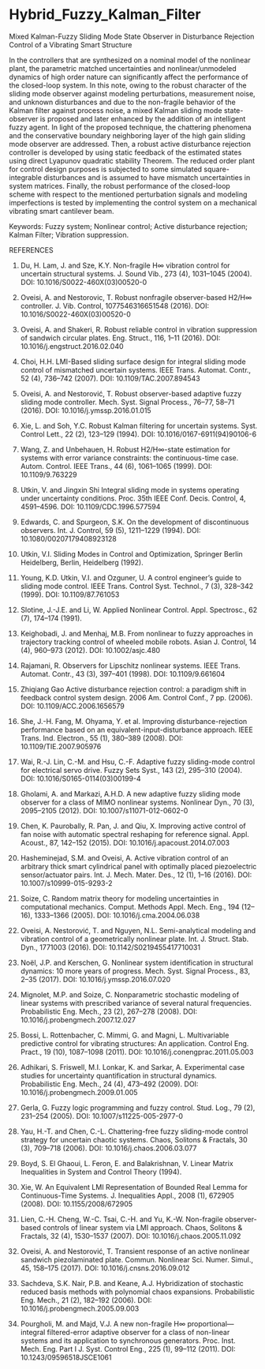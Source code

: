 # Hybrid_Fuzzy_Kalman_Filter
Mixed Kalman-Fuzzy Sliding Mode State Observer in Disturbance Rejection Control of a Vibrating Smart Structure 

In the controllers that are synthesized on a nominal model of the nonlinear plant, the parametric matched uncertainties and nonlinear/unmodeled dynamics of high order nature can significantly affect the performance of the closed-loop system. In this note, owing to the robust character of the sliding mode observer against modeling perturbations, measurement noise, and unknown disturbances and due to the non-fragile behavior of the Kalman filter against process noise, a mixed Kalman sliding mode state-observer is proposed and later enhanced by the addition of an intelligent fuzzy agent. In light of the proposed technique, the chattering phenomena and the conservative boundary neighboring layer of the high gain sliding mode observer are addressed. Then, a robust active disturbance rejection controller is developed by using static feedback of the estimated states using direct Lyapunov quadratic stability Theorem. The reduced order plant for control design purposes is subjected to some simulated square-integrable disturbances and is assumed to have mismatch uncertainties in system matrices. Finally, the robust performance of the closed-loop scheme with respect to the mentioned perturbation signals and modeling imperfections is tested by implementing the control system on a mechanical vibrating smart cantilever beam. 

Keywords: Fuzzy system; Nonlinear control; Active disturbance rejection; Kalman Filter; Vibration suppression.

REFERENCES

1.	Du, H. Lam, J. and Sze, K.Y. Non-fragile H∞ vibration control for uncertain structural systems. J. Sound Vib., 273 (4), 1031–1045 (2004). DOI: 10.1016/S0022-460X(03)00520-0

2.	Oveisi, A. and Nestorovic, T. Robust nonfragile observer-based H2/H∞ controller. J. Vib. Control, 1077546316651548 (2016). DOI: 10.1016/S0022-460X(03)00520-0

3.	Oveisi, A. and Shakeri, R. Robust reliable control in vibration suppression of sandwich circular plates. Eng. Struct., 116, 1–11 (2016). DOI: 10.1016/j.engstruct.2016.02.040

4.	Choi, H.H. LMI-Based sliding surface design for integral sliding mode control of mismatched uncertain systems. IEEE Trans. Automat. Contr., 52 (4), 736–742 (2007). DOI: 10.1109/TAC.2007.894543

5.	Oveisi, A. and Nestorović, T. Robust observer-based adaptive fuzzy sliding mode controller. Mech. Syst. Signal Process., 76–77, 58–71 (2016). DOI: 10.1016/j.ymssp.2016.01.015

6.	Xie, L. and Soh, Y.C. Robust Kalman filtering for uncertain systems. Syst. Control Lett., 22 (2), 123–129 (1994). DOI: 10.1016/0167-6911(94)90106-6

7.	Wang, Z. and Unbehauen, H. Robust H2/H∞-state estimation for systems with error variance constraints: the continuous-time case. Autom. Control. IEEE Trans., 44 (6), 1061–1065 (1999). DOI: 10.1109/9.763229

8.	Utkin, V. and Jingxin Shi Integral sliding mode in systems operating under uncertainty conditions. Proc. 35th IEEE Conf. Decis. Control, 4, 4591–4596. DOI: 10.1109/CDC.1996.577594

9.	Edwards, C. and Spurgeon, S.K. On the development of discontinuous observers. Int. J. Control, 59 (5), 1211–1229 (1994). DOI: 10.1080/00207179408923128

10.	Utkin, V.I. Sliding Modes in Control and Optimization, Springer Berlin Heidelberg, Berlin, Heidelberg (1992).

11.	Young, K.D. Utkin, V.I. and Ozguner, U. A control engineer’s guide to sliding mode control. IEEE Trans. Control Syst. Technol., 7 (3), 328–342 (1999). DOI: 10.1109/87.761053

12.	Slotine, J.-J.E. and Li, W. Applied Nonlinear Control. Appl. Spectrosc., 62 (7), 174–174 (1991).

13.	Keighobadi, J. and Menhaj, M.B. From nonlinear to fuzzy approaches in trajectory tracking control of wheeled mobile robots. Asian J. Control, 14 (4), 960–973 (2012). DOI: 10.1002/asjc.480

14.	Rajamani, R. Observers for Lipschitz nonlinear systems. IEEE Trans. Automat. Contr., 43 (3), 397–401 (1998). DOI: 10.1109/9.661604

15.	Zhiqiang Gao Active disturbance rejection control: a paradigm shift in feedback control system design. 2006 Am. Control Conf., 7 pp. (2006). DOI: 10.1109/ACC.2006.1656579

16.	She, J.-H. Fang, M. Ohyama, Y. et al. Improving disturbance-rejection performance based on an equivalent-input-disturbance approach. IEEE Trans. Ind. Electron., 55 (1), 380–389 (2008). DOI: 10.1109/TIE.2007.905976

17.	Wai, R.-J. Lin, C.-M. and Hsu, C.-F. Adaptive fuzzy sliding-mode control for electrical servo drive. Fuzzy Sets Syst., 143 (2), 295–310 (2004). DOI: 10.1016/S0165-0114(03)00199-4

18.	Gholami, A. and Markazi, A.H.D. A new adaptive fuzzy sliding mode observer for a class of MIMO nonlinear systems. Nonlinear Dyn., 70 (3), 2095–2105 (2012). DOI: 10.1007/s11071-012-0602-0

19.	Chen, K. Paurobally, R. Pan, J. and Qiu, X. Improving active control of fan noise with automatic spectral reshaping for reference signal. Appl. Acoust., 87, 142–152 (2015). DOI: 10.1016/j.apacoust.2014.07.003

20.	Hasheminejad, S.M. and Oveisi, A. Active vibration control of an arbitrary thick smart cylindrical panel with optimally placed piezoelectric sensor/actuator pairs. Int. J. Mech. Mater. Des., 12 (1), 1–16 (2016). DOI: 10.1007/s10999-015-9293-2

21.	Soize, C. Random matrix theory for modeling uncertainties in computational mechanics. Comput. Methods Appl. Mech. Eng., 194 (12–16), 1333–1366 (2005). DOI: 10.1016/j.cma.2004.06.038

22.	Oveisi, A. Nestorović, T. and Nguyen, N.L. Semi-analytical modeling and vibration control of a geometrically nonlinear plate. Int. J. Struct. Stab. Dyn., 1771003 (2016). DOI: 10.1142/S0219455417710031

23.	Noël, J.P. and Kerschen, G. Nonlinear system identification in structural dynamics: 10 more years of progress. Mech. Syst. Signal Process., 83, 2–35 (2017). DOI: 10.1016/j.ymssp.2016.07.020

24.	Mignolet, M.P. and Soize, C. Nonparametric stochastic modeling of linear systems with prescribed variance of several natural frequencies. Probabilistic Eng. Mech., 23 (2), 267–278 (2008). DOI: 10.1016/j.probengmech.2007.12.027

25.	Bossi, L. Rottenbacher, C. Mimmi, G. and Magni, L. Multivariable predictive control for vibrating structures: An application. Control Eng. Pract., 19 (10), 1087–1098 (2011). DOI: 10.1016/j.conengprac.2011.05.003

26.	Adhikari, S. Friswell, M.I. Lonkar, K. and Sarkar, A. Experimental case studies for uncertainty quantification in structural dynamics. Probabilistic Eng. Mech., 24 (4), 473–492 (2009). DOI: 10.1016/j.probengmech.2009.01.005

27.	Gerla, G. Fuzzy logic programming and fuzzy control. Stud. Log., 79 (2), 231–254 (2005). DOI: 10.1007/s11225-005-2977-0

28.	Yau, H.-T. and Chen, C.-L. Chattering-free fuzzy sliding-mode control strategy for uncertain chaotic systems. Chaos, Solitons & Fractals, 30 (3), 709–718 (2006). DOI: 10.1016/j.chaos.2006.03.077

29.	Boyd, S. El Ghaoui, L. Feron, E. and Balakrishnan, V. Linear Matrix Inequalities in System and Control Theory (1994).

30.	Xie, W. An Equivalent LMI Representation of Bounded Real Lemma for Continuous-Time Systems. J. Inequalities Appl., 2008 (1), 672905 (2008). DOI: 10.1155/2008/672905

31.	Lien, C.-H. Cheng, W.-C. Tsai, C.-H. and Yu, K.-W. Non-fragile observer-based controls of linear system via LMI approach. Chaos, Solitons & Fractals, 32 (4), 1530–1537 (2007). DOI: 10.1016/j.chaos.2005.11.092

32.	Oveisi, A. and Nestorović, T. Transient response of an active nonlinear sandwich piezolaminated plate. Commun. Nonlinear Sci. Numer. Simul., 45, 158–175 (2017). DOI: 10.1016/j.cnsns.2016.09.012

33.	Sachdeva, S.K. Nair, P.B. and Keane, A.J. Hybridization of stochastic reduced basis methods with polynomial chaos expansions. Probabilistic Eng. Mech., 21 (2), 182–192 (2006). DOI: 10.1016/j.probengmech.2005.09.003

34.	Pourgholi, M. and Majd, V.J. A new non-fragile H∞ proportional—integral filtered-error adaptive observer for a class of non-linear systems and its application to synchronous generators. Proc. Inst. Mech. Eng. Part I J. Syst. Control Eng., 225 (1), 99–112 (2011). DOI: 10.1243/09596518JSCE1061
